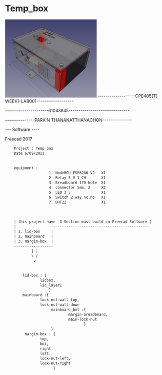 # Temp_box

<img src="Freecad/isometric-view.png" width="300">
-------------------CPE405(T) WEEK1-LAB001-------------------

----------------------61043845-------------------------------

---------------PARKIN THANANATTHANACHON---------------


--- Software ----

Freecad 2017 

        Project : Temp box 
        Date 6/09/2021


        equipment : 
                        1. NodeMCU ESP8266 V2   X1
                        2. Relay 5 V 1 CH       X1
                        3. Breadboard 170 hole  X1
                        4. connector 5mm. 2     X2
                        5. LED 3 v              X1
                        6. Switch 2 way nc,no   X1
                        7. DHT22                X1


        --------------------------------------------------------------
        | this project have  3 Section must build on Freecad Software |
        |                ---------------------------------------------
        | 1. lid-box     |
        | 2. mainboard   |
        | 3. margin-box  |
        ------------------
                | | 
                \ /
                 v


            lid-box : {
                    lidbox,
                    lid_layer1
                        }
            mainboard :{
                    lock-nut-wall-top,
                    lock-nut-wall-down
                         mainboard_bot :{
                                 margin-breadboard,
                                 main-lock-nut
                                        }
                         }
             margin-box : {
                    top,
                    bot,
                    right,
                    left,
                    lock-nut-left,
                    lock-nut-right
                          }
